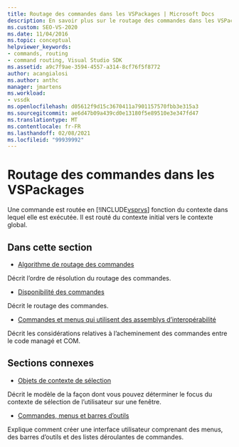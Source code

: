 ```yaml
---
title: Routage des commandes dans les VSPackages | Microsoft Docs
description: En savoir plus sur le routage des commandes dans les VSPackages et la façon dont les commandes sont routées en fonction du contexte dans lequel elles sont exécutées dans Visual Studio.
ms.custom: SEO-VS-2020
ms.date: 11/04/2016
ms.topic: conceptual
helpviewer_keywords:
- commands, routing
- command routing, Visual Studio SDK
ms.assetid: a9c7f9ae-3594-4557-a314-8cf76f5f8772
author: acangialosi
ms.author: anthc
manager: jmartens
ms.workload:
- vssdk
ms.openlocfilehash: d05612f9d15c3670411a7901157570fbb3e315a3
ms.sourcegitcommit: ae6d47b09a439cd0e13180f5e89510e3e347fd47
ms.translationtype: MT
ms.contentlocale: fr-FR
ms.lasthandoff: 02/08/2021
ms.locfileid: "99939992"
---
```

# <a name="command-routing-in-vspackages"></a>Routage des commandes dans les VSPackages
Une commande est routée en [!INCLUDE[vsprvs](../../code-quality/includes/vsprvs_md.md)] fonction du contexte dans lequel elle est exécutée. Il est routé du contexte initial vers le contexte global.

## <a name="in-this-section"></a>Dans cette section
- [Algorithme de routage des commandes](../../extensibility/internals/command-routing-algorithm.md)

 Décrit l’ordre de résolution du routage des commandes.

- [Disponibilité des commandes](../../extensibility/internals/command-availability.md)

 Décrit le routage des commandes.

- [Commandes et menus qui utilisent des assemblys d’interopérabilité](../../extensibility/internals/commands-and-menus-that-use-interop-assemblies.md)

 Décrit les considérations relatives à l’acheminement des commandes entre le code managé et COM.

## <a name="related-sections"></a>Sections connexes
- [Objets de contexte de sélection](../../extensibility/internals/selection-context-objects.md)

 Décrit le modèle de la façon dont vous pouvez déterminer le focus du contexte de sélection de l’utilisateur sur une fenêtre.

- [Commandes, menus et barres d’outils](../../extensibility/internals/commands-menus-and-toolbars.md)

 Explique comment créer une interface utilisateur comprenant des menus, des barres d’outils et des listes déroulantes de commandes.
